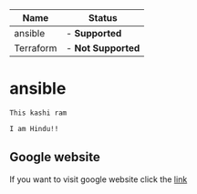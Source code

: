 | Name          | Status              |
| ------------- | -----------------   |
| ansible       | - **Supported**     |
| Terraform     | - **Not Supported** |
# ansible
`This kashi ram`
```bash
I am Hindu!!
```
## Google website
If you want to visit google website click the
[link](https://www.google.com/)
